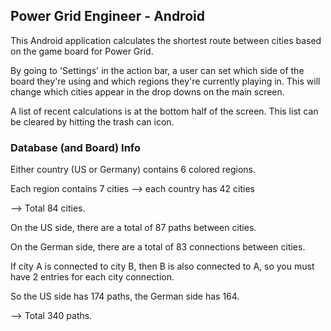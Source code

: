 ## Power Grid Engineer - Android
This Android application calculates the shortest route between cities based on the game board for Power Grid.

By going to 'Settings' in the action bar, a user can set which side of the board they're using and which regions they're currently playing in. This will change which cities appear in the drop downs on the main screen.

A list of recent calculations is at the bottom half of the screen. This list can be cleared by hitting the trash can icon.

### Database (and Board) Info
Either country (US or Germany) contains 6 colored regions.

Each region contains 7 cities --> each country has 42 cities

--> Total 84 cities.

On the US side, there are a total of 87 paths between cities.

On the German side, there are a total of 83 connections between cities.

If city A is connected to city B, then B is also connected to A, so you must have 2 entries for each city connection.

So the US side has 174 paths, the German side has 164.

--> Total 340 paths.